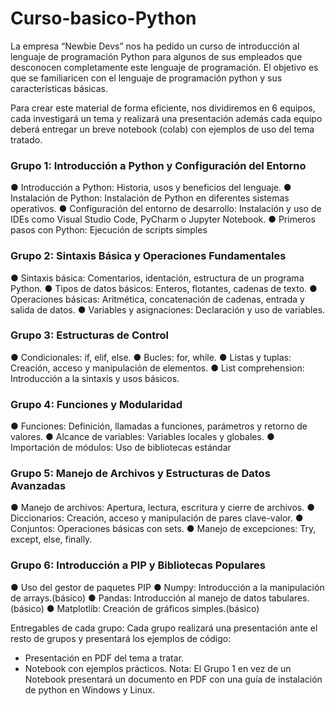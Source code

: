 # Curso-basico-Python

La empresa “Newbie Devs” nos ha pedido un curso de introducción al lenguaje de programación Python para algunos de sus empleados que desconocen completamente este lenguaje de programación. El objetivo es que se familiaricen con el lenguaje de programación python y sus características básicas. 

Para crear este material de forma eficiente, nos dividiremos en 6 equipos, cada investigará un tema y realizará una presentación además cada equipo deberá entregar un breve notebook (colab) con ejemplos de uso del tema tratado. 

### Grupo 1: Introducción a Python y Configuración del Entorno 

● Introducción a Python: Historia, usos y beneficios del lenguaje. 
● Instalación de Python: Instalación de Python en diferentes sistemas operativos. 
● Configuración del entorno de desarrollo: Instalación y uso de IDEs como Visual Studio Code, PyCharm o Jupyter Notebook. 
● Primeros pasos con Python: Ejecución de scripts simples 

### Grupo 2: Sintaxis Básica y Operaciones Fundamentales 

● Sintaxis básica: Comentarios, identación, estructura de un programa Python. 
● Tipos de datos básicos: Enteros, flotantes, cadenas de texto. 
● Operaciones básicas: Aritmética, concatenación de cadenas, entrada y salida de datos. 
● Variables y asignaciones: Declaración y uso de variables. 

### Grupo 3: Estructuras de Control 

● Condicionales: if, elif, else. 
● Bucles: for, while. 
● Listas y tuplas: Creación, acceso y manipulación de elementos. ● List comprehension: Introducción a la sintaxis y usos básicos.

### Grupo 4: Funciones y Modularidad 

● Funciones: Definición, llamadas a funciones, parámetros y retorno de valores. ● Alcance de variables: Variables locales y globales. 
● Importación de módulos: Uso de bibliotecas estándar 

### Grupo 5: Manejo de Archivos y Estructuras de Datos Avanzadas 

● Manejo de archivos: Apertura, lectura, escritura y cierre de archivos. ● Diccionarios: Creación, acceso y manipulación de pares clave-valor. ● Conjuntos: Operaciones básicas con sets. 
● Manejo de excepciones: Try, except, else, finally. 

### Grupo 6: Introducción a PIP y Bibliotecas Populares 

● Uso del gestor de paquetes PIP 
● Numpy: Introducción a la manipulación de arrays.(básico) 
● Pandas: Introducción al manejo de datos tabulares. (básico) 
● Matplotlib: Creación de gráficos simples.(básico) 

Entregables de cada grupo: 
Cada grupo realizará una presentación ante el resto de grupos y presentará los ejemplos de código:
- Presentación en PDF del tema a tratar. 
- Notebook con ejemplos prácticos. 
Nota: El Grupo 1 en vez de un Notebook presentará un documento en PDF con una guía de instalación de python en Windows y Linux.

